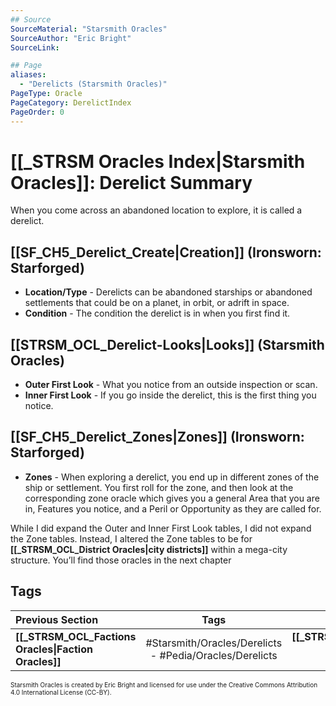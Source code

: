 ```yaml
---
## Source
SourceMaterial: "Starsmith Oracles"
SourceAuthor: "Eric Bright"
SourceLink: 

## Page
aliases:
  - "Derelicts (Starsmith Oracles)"
PageType: Oracle
PageCategory: DerelictIndex
PageOrder: 0
---
```

# [[_STRSM Oracles Index|Starsmith Oracles]]: Derelict Summary
When you come across an abandoned location to explore, it is called a derelict.

## [[SF_CH5_Derelict_Create|Creation]] (Ironsworn: Starforged)
- **Location/Type** - Derelicts can be abandoned starships or abandoned settlements that could be on a planet, in orbit, or adrift in space.
- **Condition** - The condition the derelict is in when you first find it.

## [[STRSM_OCL_Derelict-Looks|Looks]] (Starsmith Oracles)
- **Outer First Look** - What you notice from an outside inspection or scan.
- **Inner First Look** - If you go inside the derelict, this is the first thing you notice.

## [[SF_CH5_Derelict_Zones|Zones]] (Ironsworn: Starforged)
- **Zones** - When exploring a derelict, you end up in different zones of the ship or settlement. You first roll for the zone, and then look at the corresponding zone oracle which gives you a general Area that you are in, Features you notice, and a Peril or Opportunity as they are called for.

While I did expand the Outer and Inner First Look tables, I did not expand the Zone tables. Instead, I altered the Zone tables to be for **[[_STRSM_OCL_District Oracles|city districts]]** within a mega-city structure. You’ll find those oracles in the next chapter

## Tags
| Previous Section | Tags | Next Section | 
| :--- | :---: | ---: |
| **[[_STRSM_OCL_Factions Oracles\|Faction Oracles]]** | #Starsmith/Oracles/Derelicts - #Pedia/Oracles/Derelicts | **[[_STRSM_OCL_District Oracles\|District Oracles]]** |

<font size=-2>Starsmith Oracles is created by Eric Bright and licensed for use under the Creative Commons Attribution 4.0 International License (CC-BY).</font>